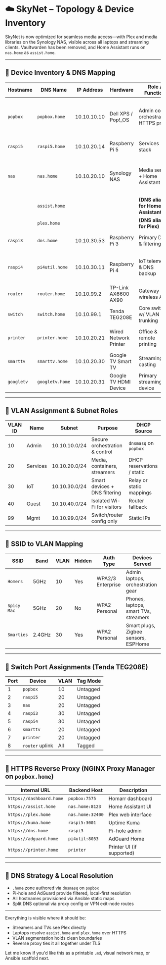# ☁️ SkyNet – Topology & Device Inventory

SkyNet is now optimized for seamless media access—with Plex and media libraries on the Synology NAS, visible across all laptops and streaming clients. Vaultwarden has been removed, and Home Assistant runs on `nas.home` as `assist.home`.

---

## 🧠 Device Inventory & DNS Mapping

| Hostname     | DNS Name          | IP Address     | Hardware              | Role / Function                        | Key Services                                              |
|--------------|-------------------|----------------|------------------------|-----------------------------------------|-----------------------------------------------------------|
| `popbox`     | `popbox.home`     | 10.10.10.10    | Dell XPS / Pop!_OS     | Admin core, orchestration, HTTPS proxy | Ansible, dnsmasq, Homarr, Portainer, NGINX Proxy Manager  |
| `raspi5`     | `raspi5.home`     | 10.10.20.14    | Raspberry Pi 5         | Services stack                         | Mosquitto, Uptime Kuma (port 3001)                        |
| `nas`        | `nas.home`        | 10.10.20.10    | Synology NAS           | Media server + Home Assistant          | Plex, Synology Drive, SMB/NFS, Home Assistant, Tautulli   |
|              | `assist.home`     |                |                        | **(DNS alias for Home Assistant)**     | Resolves to `nas.home:8123`                               |
|              | `plex.home`       |                |                        | **(DNS alias for Plex)**               | Resolves to `nas.home:32400`                              |
| `raspi3`     | `dns.home`        | 10.10.30.53    | Raspberry Pi 3         | Primary DNS & filtering                | Pi-hole, Unbound, Tailscale                               |
| `raspi4`     | `pi4util.home`    | 10.10.30.11    | Raspberry Pi 4         | IoT telemetry & DNS backup             | AdGuard (8053), NodeRED, Zigbee2MQTT, Prometheus          |
| `router`     | `router.home`     | 10.10.99.2     | TP-Link AX6600 AX90    | Gateway + wireless AP                  | Internet uplink, DHCP fallback                            |
| `switch`     | `switch.home`     | 10.10.99.1     | Tenda TEG208E          | Core switch w/ VLAN trunking           | Port-based VLAN segmentation                              |
| `printer`    | `printer.home`    | 10.10.20.21    | Wired Network Printer  | Office & remote printing               | Web UI (if available), driverless AirPrint                |
| `smarttv`    | `smarttv.home`    | 10.10.20.30    | Google TV Smart TV     | Streaming & casting                    | Plex client, Chromecast, YouTube TV                       |
| `googletv`   | `googletv.home`   | 10.10.20.31    | Google TV HDMI Device  | Primary streaming device               | Cast target for Plex, Netflix, etc.                       |

---

## 🧩 VLAN Assignment & Subnet Roles

| VLAN ID | Name        | Subnet           | Purpose                            | DHCP Source              |
|---------|-------------|------------------|-------------------------------------|---------------------------|
| 10      | Admin       | 10.10.10.0/24    | Secure orchestration & control     | `dnsmasq` on `popbox`     |
| 20      | Services    | 10.10.20.0/24    | Media, containers, streamers       | DHCP reservations / static|
| 30      | IoT         | 10.10.30.0/24    | Smart devices + DNS filtering      | Relay or static mappings  |
| 40      | Guest       | 10.10.40.0/24    | Isolated Wi-Fi for visitors        | Router fallback           |
| 99      | Mgmt        | 10.10.99.0/24    | Switch/router config only          | Static IPs                |

---

## 📶 SSID to VLAN Mapping

| SSID         | Band     | VLAN | Hidden | Auth Type         | Devices Served                        |
|--------------|----------|------|--------|--------------------|----------------------------------------|
| `Homers`     | 5GHz     | 10   | Yes    | WPA2/3 Enterprise  | Admin laptops, orchestration gear      |
| `Spicy Mac`  | 5GHz     | 20   | No     | WPA2 Personal      | Phones, laptops, smart TVs, streamers  |
| `Smarties`   | 2.4GHz   | 30   | Yes    | WPA2 Personal      | Smart plugs, Zigbee sensors, ESPHome   |

---

## 🔌 Switch Port Assignments (Tenda TEG208E)

| Port | Device             | VLAN | Tag Mode  |
|------|---------------------|------|-----------|
| 1    | `popbox`            | 10   | Untagged  |
| 2    | `raspi5`            | 20   | Untagged  |
| 3    | `nas`               | 20   | Untagged  |
| 4    | `raspi3`            | 30   | Untagged  |
| 5    | `raspi4`            | 30   | Untagged  |
| 6    | `smarttv`           | 20   | Untagged  |
| 7    | `printer`           | 20   | Untagged  |
| 8    | `router` uplink     | All  | Tagged    |

---

## 🔐 HTTPS Reverse Proxy (NGINX Proxy Manager on `popbox.home`)

| Internal URL             | Backend Host           | Description                         |
|--------------------------|------------------------|-------------------------------------|
| `https://dashboard.home` | `popbox:7575`          | Homarr dashboard                    |
| `https://assist.home`    | `nas.home:8123`        | Home Assistant UI                   |
| `https://plex.home`      | `nas.home:32400`       | Plex web interface                  |
| `https://kuma.home`      | `raspi5:3001`          | Uptime Kuma                         |
| `https://dns.home`       | `raspi3`               | Pi-hole admin                       |
| `https://adguard.home`   | `pi4util:8053`         | AdGuard Home                        |
| `https://printer.home`   | `printer`              | Printer UI (if supported)           |

---

## 🧭 DNS Strategy & Local Resolution

- `.home` zone authored via `dnsmasq` on `popbox`
- Pi-hole and AdGuard provide filtered, local-first resolution
- All hostnames provisioned via Ansible static maps
- Split DNS optional via proxy config or VPN exit-node routes

---

Everything is visible where it should be:
- Streamers and TVs see Plex directly
- Laptops resolve `assist.home` and `plex.home` over HTTPS
- VLAN segmentation holds clean boundaries
- Reverse proxy ties it all together under TLS

Let me know if you'd like this as a printable `.md`, visual network map, or Ansible scaffold next.

